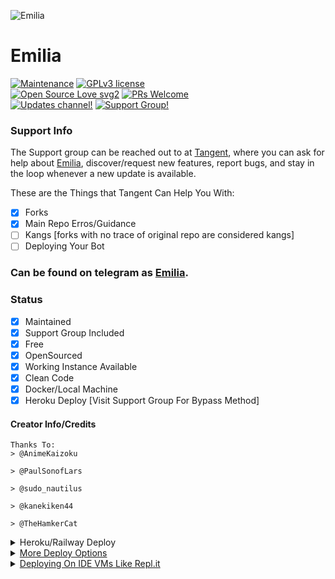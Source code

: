 ![Emilia](https://telegra.ph/file/3a2d5f40a0f3932c527a5.jpg)
# Emilia
[![Maintenance](https://img.shields.io/badge/Maintained%3F-yes-green.svg)](https://github.com/IzumiCypherX/EmiliaAnimeBot/graphs/commit-activity) [![GPLv3 license](https://img.shields.io/badge/License-GPLv3-blue.svg)](https://perso.crans.org/besson/LICENSE.html)<br> [![Open Source Love svg2](https://badges.frapsoft.com/os/v2/open-source.svg?v=103)](https://github.com/ellerbrock/open-source-badges/) [![PRs Welcome](https://img.shields.io/badge/PRs-welcome-brightgreen.svg?style=flat-square)](https://makeapullrequest.com)<br> [![Updates channel!](https://img.shields.io/badge/Join%20Channel-↗-red)](https://t.me/TangentXOfficial) 
[![Support Group!](https://img.shields.io/badge/Join%20Group-↗-green)](https://t.me/TangentXOfficial)


### Support Info


The Support group can be reached out to at [Tangent](https://t.me/TangentChats), where you can ask for help about [Emilia](https://t.me/EmiliaAnimeRobot), discover/request new features, report bugs, and stay in the loop whenever a new update is available. <br>


These are the Things that Tangent Can Help You With:

+ [x] Forks
+ [x] Main Repo Erros/Guidance
+ [ ] Kangs [forks with no trace of original repo are considered kangs]
+ [ ] Deploying Your Bot

### Can be found on telegram as [Emilia](https://t.me/EmiliaAnimeRoBot).

### Status

+ [x] Maintained
+ [x] Support Group Included
+ [x] Free
+ [x] OpenSourced
+ [x] Working Instance Available
+ [x] Clean Code
+ [x] Docker/Local Machine
+ [x] Heroku Deploy [Visit Support Group For Bypass Method]

#### Creator Info/Credits

```
Thanks To:
> @AnimeKaizoku

> @PaulSonofLars

> @sudo_nautilus

> @kanekiken44

> @TheHamkerCat

```


<details>
	<summary>Heroku/Railway Deploy</summary>
	<br>
	<b>
The Easiest Way to Deploy This Bot is Via Heroku.
		In Order To deploy, You Just Have Fill The Necessary Environment Variables and Done!</b>
	
  <h1>
    <p align="center">
        <a href="https://heroku.com/deploy?template=https://github.com/IzumiCypherX/EmiliaAnimeBot">
            <img src="https://www.herokucdn.com/deploy/button.svg" alt="Deploy">
        </a>
    </p>
    <p align="center">
        <a href="https://railway.app/new/template?template=https%3A%2F%2Fgithub.com%2FIzumiCypherX%2FEmiliaAnimeBot%2Ftree%2Fstable%2F&envs=API_ID%2CAPI_HASH%2CTOKEN%2CDATABASE_URL%2COWNER_ID%2COWNER_USERNAME%2CSUPPORT_CHAT%2CEVENT_LOGS%2CJOIN_LOGGER%2CCASH_API_KEY%2CTIME_API_KEY%2CDEV_USERS%2CDEMONS%2CTIGERS%2CDRAGONS%2CWOLVES%2CENV%2CWEBHOOK%2CPORT%2CNO_LOAD%2CALLOW_EXCL%2CDEL_CMDS%2CMONGO_DB_URI%2CARQ_API_KEY%2CLOG_GROUP_ID&optionalEnvs=DEV_USERS%2CDEMONS%2CTIGERS%2CDRAGONS%2CWOLVES%2CWEBHOOK%2CPORT%2CNO_LOAD&ENVDesc=Keep+as+it+is&WEBHOOKDesc=Leave+Empty&PORTDesc=Leave+as+it+is&NO_LOADDesc=The+modules+to+not+load&ALLOW_EXCLDesc=Allow+Exclaimation+as+Handler&ARQ_API_KEYDesc=Get+from+%40ARQRobot+on+TG&LOG_GROUP_IDDesc=The+Group+where+all+the+error+Msgs+will+Go&ENVDefault=ANYTHING&ALLOW_EXCLDefault=True&DEL_CMDSDefault=True">
            <img src="https://railway.app/button.svg" alt="Railway">
    </p>
</h1>
</details> 







<details>
    <summary>More Deploy Options</summary>
    <br>
    <p align="center">

    Deploying on Local Machine

</p>

```console
    IzumiCypherx@arch:~$ git clone https://github.com/IzumiCypherX/EmiliaAnimeBot
    IzumiCypherx@arch:~$ cd EmiliaAnimeBot
    IzumiCypherx@arch:~$ cp sample_config.py config.py
```

Edit Config.py with your own Values

Start with ```python -m EmiliaAnimeBot```

</details>    

<details>
     <summary>Deploying On IDE VMs Like Repl.it</summary>
       <br>
         <p align="left">
            <b> 

            Refer to Deploying On Local Machine

 </b>
</p>
</details>
